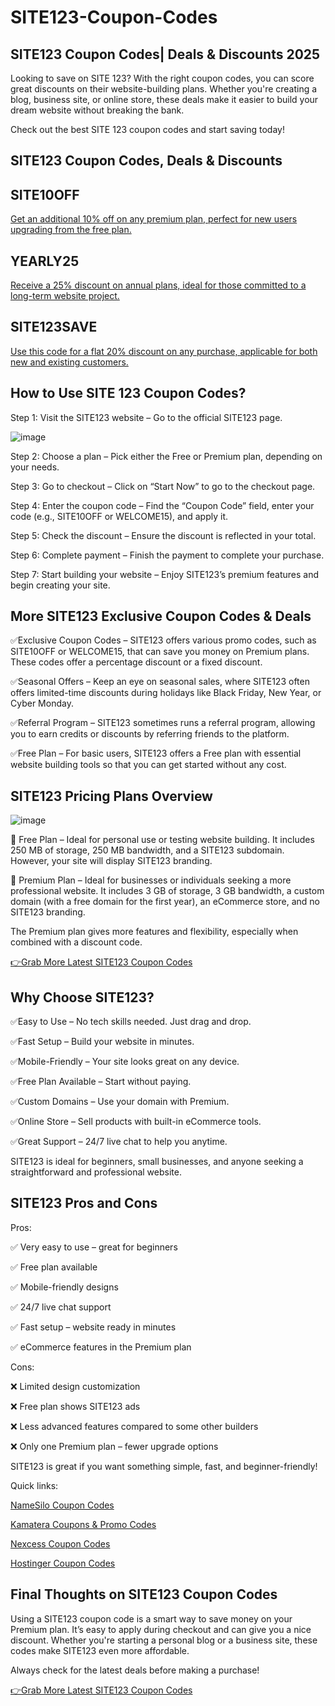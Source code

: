 # SITE123-Coupon-Codes
## SITE123 Coupon Codes| Deals &amp; Discounts 2025 

Looking to save on SITE 123? With the right coupon codes, you can score great discounts on their website-building plans. Whether you're creating a blog, business site, or online store, these deals make it easier to build your dream website without breaking the bank. 

Check out the best SITE 123 coupon codes and start saving today!

## SITE123 Coupon Codes, Deals & Discounts

## SITE10OFF

[Get an additional 10% off on any premium plan, perfect for new users upgrading from the free plan.](https://www.site123.com/)

## YEARLY25 

[Receive a 25% discount on annual plans, ideal for those committed to a long-term website project.](https://www.site123.com/)

## SITE123SAVE

[Use this code for a flat 20% discount on any purchase, applicable for both new and existing customers.](https://www.site123.com/)

## How to Use SITE 123 Coupon Codes?

Step 1: Visit the SITE123 website – Go to the official SITE123 page.

![image](https://github.com/user-attachments/assets/c2377801-de84-4c5d-842d-0875e75a3b5c)

Step 2: Choose a plan – Pick either the Free or Premium plan, depending on your needs.

Step 3: Go to checkout – Click on “Start Now” to go to the checkout page.

Step 4: Enter the coupon code – Find the “Coupon Code” field, enter your code (e.g., SITE10OFF or WELCOME15), and apply it.

Step 5: Check the discount – Ensure the discount is reflected in your total.

Step 6: Complete payment – Finish the payment to complete your purchase.

Step 7: Start building your website – Enjoy SITE123’s premium features and begin creating your site.

## More SITE123 Exclusive Coupon Codes & Deals 

✅Exclusive Coupon Codes – SITE123 offers various promo codes, such as SITE10OFF or WELCOME15, that can save you money on Premium plans. These codes offer a percentage discount or a fixed discount.

✅Seasonal Offers – Keep an eye on seasonal sales, where SITE123 often offers limited-time discounts during holidays like Black Friday, New Year, or Cyber Monday.

✅Referral Program – SITE123 sometimes runs a referral program, allowing you to earn credits or discounts by referring friends to the platform.

✅Free Plan – For basic users, SITE123 offers a Free plan with essential website building tools so that you can get started without any cost.

## SITE123 Pricing Plans Overview 
![image](https://github.com/user-attachments/assets/6ce161f8-eda6-4928-94cc-d3cad1864497)

🚀 Free Plan – Ideal for personal use or testing website building. It includes 250 MB of storage, 250 MB bandwidth, and a SITE123 subdomain. However, your site will display SITE123 branding.

🚀 Premium Plan – Ideal for businesses or individuals seeking a more professional website. It includes 3 GB of storage, 3 GB bandwidth, a custom domain (with a free domain for the first year), an eCommerce store, and no SITE123 branding.

The Premium plan gives more features and flexibility, especially when combined with a discount code.

[👉Grab More Latest SITE123 Coupon Codes](https://www.affiliatebooster.com/site123-coupon-codes/)

## Why Choose SITE123?

✅Easy to Use – No tech skills needed. Just drag and drop.

✅Fast Setup – Build your website in minutes.

✅Mobile-Friendly – Your site looks great on any device.

✅Free Plan Available – Start without paying.

✅Custom Domains – Use your domain with Premium.

✅Online Store – Sell products with built-in eCommerce tools.

✅Great Support – 24/7 live chat to help you anytime.

SITE123 is ideal for beginners, small businesses, and anyone seeking a straightforward and professional website.

## SITE123 Pros and Cons

Pros:

✅ Very easy to use – great for beginners

✅ Free plan available

✅ Mobile-friendly designs

✅ 24/7 live chat support

✅ Fast setup – website ready in minutes

✅ eCommerce features in the Premium plan

Cons:

❌ Limited design customization

❌ Free plan shows SITE123 ads

❌ Less advanced features compared to some other builders

❌ Only one Premium plan – fewer upgrade options

SITE123 is great if you want something simple, fast, and beginner-friendly!

Quick links:

[NameSilo Coupon Codes](https://www.affiliatebooster.com/namesilo-coupon-codes/)

[Kamatera Coupons & Promo Codes](https://www.affiliatebooster.com/kamatera-coupons/)

[Nexcess Coupon Codes](https://www.affiliatebooster.com/nexcess-coupon-codes/)

[Hostinger Coupon Codes](https://www.affiliatebooster.com/hostinger-coupon-codes/)

## Final Thoughts on SITE123 Coupon Codes

Using a SITE123 coupon code is a smart way to save money on your Premium plan. It’s easy to apply during checkout and can give you a nice discount. Whether you're starting a personal blog or a business site, these codes make SITE123 even more affordable. 

Always check for the latest deals before making a purchase!

[👉Grab More Latest SITE123 Coupon Codes](https://www.affiliatebooster.com/site123-coupon-codes/)


















